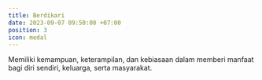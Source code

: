 ```yaml
---
title: Berdikari
date: 2023-09-07 09:50:00 +07:00
position: 3
icon: medal
---
```

Memiliki kemampuan, keterampilan, dan kebiasaan dalam memberi manfaat bagi diri sendiri, keluarga, serta masyarakat.